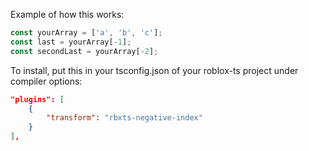 Example of how this works:
```ts
const yourArray = ['a', 'b', 'c'];
const last = yourArray[-1];
const secondLast = yourArray[-2];
```

To install, put this in your tsconfig.json of your roblox-ts project under compiler options:
```json
"plugins": [
    {
        "transform": "rbxts-negative-index"
    }
],
```
